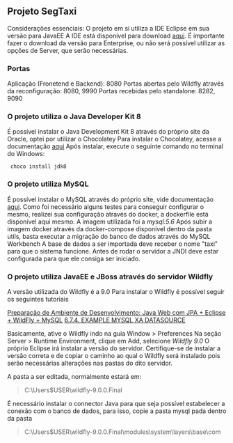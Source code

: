 ## Projeto SegTaxi

Considerações essenciais:
O projeto em si utiliza a IDE Eclipse em sua versão para JavaEE
A IDE está disponível para download [aqui](https://www.eclipse.org/downloads/).
É importante fazer o download da versão para Enterprise, ou não será possível utilizar as opções de Server, que serão necessárias.

### Portas
Aplicação (Fronetend e Backend): 8080
Portas abertas pelo Wildfly através da reconfiguração: 8080, 9990
Portas recebidas pelo standalone: 8282, 9090

### O projeto utiliza o Java Developer Kit 8

É possível instalar o Java Development Kit 8 através do próprio site da Oracle, optei por utilizar o Chocolatey
Para instalar o Chocolatey, acesse a documentação [aqui](https://chocolatey.org/install)
Após instalar, execute o seguinte comando no terminal do Windows: 

```shell
 choco install jdk8
```

### O projeto utiliza MySQL

É possível instalar o MySQL através do próprio site, vide documentação [aqui](https://dev.mysql.com/downloads/).
Como foi necessário alguns testes para conseguir configurar o mesmo, realizei sua configuração através do docker, a dockerfile está disponível aqui mesmo.
A imagem utilizada foi a *mysql:5.6*
Após subir a imagem docker através da docker-compose disponível dentro da pasta utils, basta executar a migração do banco de dados através do MySQL Workbench
A base de dados a ser importada deve receber o nome "taxi" para que o sistema funcione.
Antes de rodar o servidor a JNDI deve estar configurada para que ele consiga ser iniciado.

### O projeto utiliza JavaEE e JBoss através do servidor Wildfly

A versão utilizada do Wildfly é a 9.0
Para instalar o Wildfly é possível seguir os seguintes tutoriais

[Preparação de Ambiente de Desenvolvimento: Java Web com JPA + Eclipse + WildFly + MySQL](https://www.youtube.com/watch?v=2AY8JrgfDgU)
[6.7.4. EXAMPLE MYSQL XA DATASOURCE](https://access.redhat.com/documentation/en-us/jboss_enterprise_application_platform/6/html/administration_and_configuration_guide/example_mysql_xa_datasource1)

Basicamente, ative o Wildfly indo na guia
Window > Preferences
Na seção Server > Runtime Environment, clique em Add, selecione *Wildfly 9.0*
O próprio Eclipse irá instalar a versão do servidor.
Certifique-se de instalar a versão correta e de copiar o caminho ao qual o Wildfly será instalado pois serão necessárias alterações nas pastas do dito servidor.

A pasta a ser editada, normalmente estará em:
> C:\Users\$USER\wildfly-9.0.0.Final

É necessário instalar o connector Java para que seja possível estabelecer a conexão com o banco de dados, para isso, copie a pasta mysql pada dentro da pasta 

> C:\Users\$USER\wildfly-9.0.0.Final\modules\system\layers\base\com
